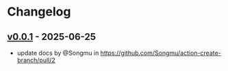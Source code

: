 # Changelog

## [v0.0.1](https://github.com/Songmu/action-create-branch/commits/v0.0.1) - 2025-06-25
- update docs by @Songmu in https://github.com/Songmu/action-create-branch/pull/2
